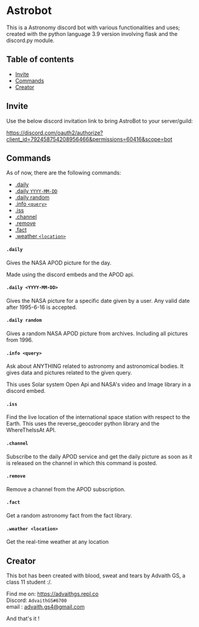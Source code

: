 # Astrobot
This is a Astronomy discord bot with various functionalities and uses; created with the python language 3.9 version involving flask and the discord.py module. 
## Table of contents
* [Invite](#Invite)
* [Commands](#Commands)
* [Creator](#Creator)



## Invite

Use the below discord invitation link to bring AstroBot to your server/guild:

https://discord.com/oauth2/authorize?client_id=792458754208956466&permissions=60416&scope=bot



## Commands
As of now, there are the following commands:
* [.daily](#daily)
* [.daily `YYYY-MM-DD`](#daily-yyyy-mm-dd)
* [.daily random](#daily-random)
* [.info `<query>`](#info-query)
* [.iss ](#iss)
* [.channel](#channel)
* [.remove](#remove)
* [.fact](#fact)
* [.weather `<location>`](#weather-location)



#### `.daily`
Gives the NASA APOD picture for the day. 

Made using the discord embeds and the APOD api.

#### `.daily <YYYY-MM-DD>`
Gives the NASA picture for a specific date given by a user. Any valid date after 1995-6-16 is accepted.

#### `.daily random`
Gives a random NASA APOD picture from archives. Including all pictures from 1996.

#### `.info <query>`
Ask about ANYTHING related to astronomy and astronomical bodies. It gives data and pictures related to the given query.

This uses Solar system Open Api and NASA's video and Image library in a discord embed.

#### `.iss`
Find the live location of the international space station with respect to the Earth.
This uses the reverse_geocoder python library and the WhereTheIssAt API.
#### `.channel`
Subscribe to the daily APOD service and get the daily picture as soon as it is released on the channel in which this command is posted.

#### `.remove`
Remove a channel from the APOD subscription.

#### `.fact`
Get a random astronomy fact from the fact library.

#### `.weather <location>`
Get the real-time weather at any location

 



## Creator

This bot has been created with blood, sweat and tears by Advaith GS, a class 11 student :/.

Find me on: https://advaithgs.repl.co <br>
Discord: `AdvaithGS#6700` <br>
email : advaith.gs4@gmail.com <br>


And that's it !
